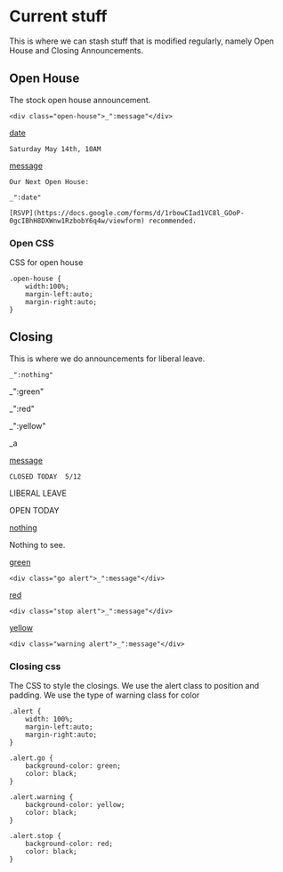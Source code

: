 # Current stuff

This is where we can stash stuff that is modified regularly, namely Open House
and Closing Announcements.

## Open House

The stock open house announcement. 

    <div class="open-house">_":message"</div>

[date]()

    Saturday May 14th, 10AM

[message]()

    Our Next Open House: 

    _":date"

    [RSVP](https://docs.google.com/forms/d/1rbowCIad1VC8l_GOoP-0gcIBhH8DXWnw1RzbobY6q4w/viewform) recommended.


### Open CSS

CSS for open house

    .open-house {
        width:100%;
        margin-left:auto;
        margin-right:auto;
    }
    


## Closing

This is where we do announcements for liberal leave. 
    
    _":nothing"

_":green"

_":red"

_":yellow"

_a

[message]()

    CLOSED TODAY  5/12

LIBERAL LEAVE 

OPEN TODAY

[nothing]()

Nothing to see. 

    

[green]()

    <div class="go alert">_":message"</div>
     
    
[red]()

    <div class="stop alert">_":message"</div>

[yellow]()

    <div class="warning alert">_":message"</div>


### Closing css

The CSS to style the closings. We use the alert class to position and padding.
We use the type of warning class for color

    .alert {
        width: 100%;
        margin-left:auto;
        margin-right:auto;
    }

    .alert.go {
        background-color: green;
        color: black;
    }

    .alert.warning {
        background-color: yellow;
        color: black;
    }

    .alert.stop {
        background-color: red;
        color: black;
    }



